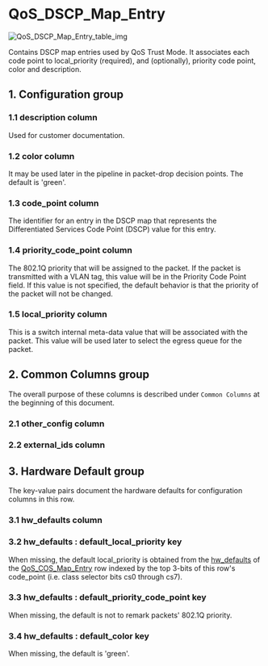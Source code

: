 # QoS_DSCP_Map_Entry

![QoS_DSCP_Map_Entry_table_img](http://www.plantuml.com/plantuml/img/0Vi01Fz0StHXSdHrRMmAS65ZQs5dPI0YKczlT21KOM9iPNCY87iAOsnXStCWKtbpT6Lj2dqAT6zdPNHePN8WUmfZR65pSo1HRrDVH5D3K5zDON1VHMvqSdaAVGfHRrDVH5D3K5zDON1VHMvqSdaWF2raBI1JUNDqPMqAQ6baPI1ZQN9ZR6KAQ6baPI1jPMrYPN9p2cnbPsLkP21oQMTeT0fZRsvqQMvrRtCWR6bkPI0j83nYFdDqSczkPpmlOZuWScLcPN9bRcDb2cHlT7HbP21iQMvb82qWF6a-TsLXQpmlQJuWScLcPN9bRcDb2cLkP6nbPsLkP0f0PMvaTMri)

Contains DSCP map entries used by QoS Trust Mode. It associates each code point
to local_priority (required), and (optionally), priority code point, color and
description.

## 1. Configuration group

### 1.1 description column

Used for customer documentation.

### 1.2 color column

It may be used later in the pipeline in packet-drop decision points. The default
is 'green'.

### 1.3 code_point column

The identifier for an entry in the DSCP map that represents the Differentiated
Services Code Point (DSCP) value for this entry.

### 1.4 priority_code_point column

The 802.1Q priority that will be assigned to the packet. If the packet is
transmitted with a VLAN tag, this value will be in the Priority Code Point
field. If this value is not specified, the default behavior is that the priority
of the packet will not be changed.

### 1.5 local_priority column

This is a switch internal meta-data value that will be associated with the
packet. This value will be used later to select the egress queue for the packet.

## 2. Common Columns group

The overall purpose of these columns is described under `Common Columns` at the
beginning of this document.

### 2.1 other_config column

### 2.2 external_ids column

## 3. Hardware Default group

The key-value pairs document the hardware defaults for configuration columns in
this row.

### 3.1 hw_defaults column

### 3.2 hw_defaults : default_local_priority key

When missing, the default local_priority is obtained from the
[hw_defaults](qos_dscp_map_entry.html#hw-defaults-column) of the
[QoS_COS_Map_Entry](qos_cos_map_entry.html) row indexed by the top 3-bits of this
row's code_point (i.e. class selector bits cs0 through cs7).

### 3.3 hw_defaults : default_priority_code_point key

When missing, the default is not to remark packets' 802.1Q priority.

### 3.4 hw_defaults : default_color key

When missing, the default is 'green'.

